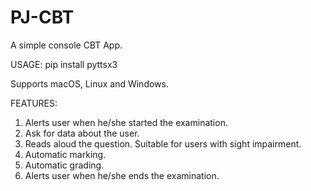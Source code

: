 # PJ-CBT
 
A simple console CBT App.

USAGE:
pip install pyttsx3

Supports macOS, Linux and Windows. 

FEATURES:
1. Alerts user when he/she started the examination.
2. Ask for data about the user.
3. Reads aloud the question. Suitable for users with sight impairment.
4. Automatic marking.
5. Automatic grading.
6. Alerts user when he/she ends the examination. 
